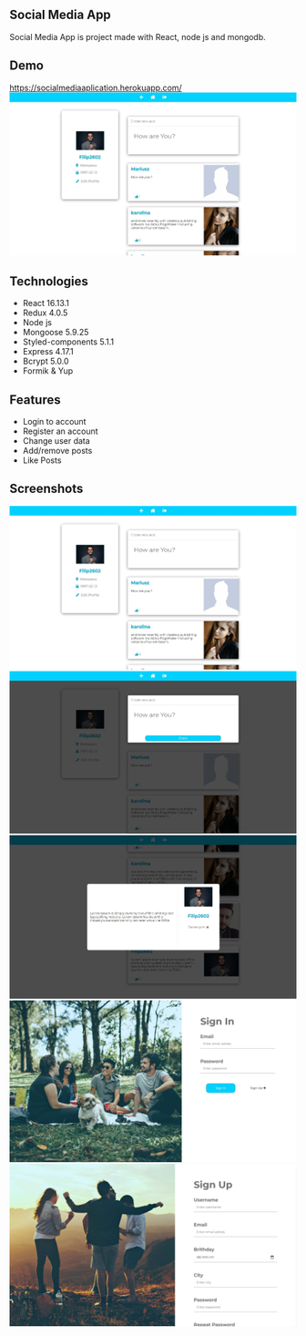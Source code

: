 ## Social Media App

Social Media App is project made with React, node js and mongodb.

## Demo

https://socialmediaaplication.herokuapp.com/
![Demo](./public/img/1.jpg)

## Technologies

- React 16.13.1
- Redux 4.0.5
- Node js
- Mongoose 5.9.25
- Styled-components 5.1.1
- Express 4.17.1
- Bcrypt 5.0.0
- Formik & Yup

## Features

- Login to account
- Register an account
- Change user data
- Add/remove posts
- Like Posts

## Screenshots

![Main page](./public/img/1.jpg)
![Add post](./public/img/2.jpg)
![Read Post](./public/img/3.jpg)
![Login page](./public/img/4.jpg)
![Register page](./public/img/5.jpg)
